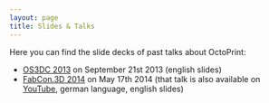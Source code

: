 ```yaml
---
layout: page
title: Slides & Talks
---
```


Here you can find the slide decks of past talks about OctoPrint:

* [OS3DC 2013](./os3dc/) on September 21st 2013 (english slides)
* [FabCon.3D 2014](./fabcon14/) on May 17th 2014 (that talk is also available on [YouTube](https://www.youtube.com/watch?v=ylmcK-QAPjc), german language, english slides)
<!-- * [Makerfaire Hannover 2014](./makerfairehannover14/) on July 5th 2014 (german slides) -->
